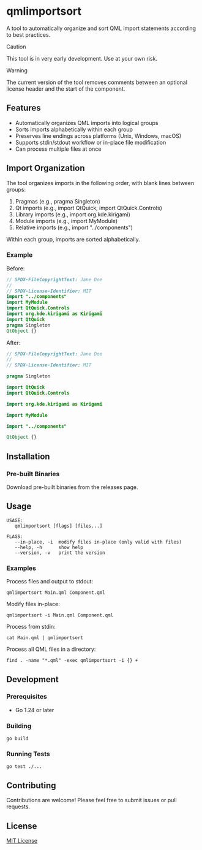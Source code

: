 <!--
SPDX-FileCopyrightText: Elias Mueller

SPDX-License-Identifier: MIT
-->

# qmlimportsort

A tool to automatically organize and sort QML import statements according to best practices.

> [!CAUTION]
> This tool is in very early development. Use at your own risk.

> [!WARNING]
> The current version of the tool removes comments between an optional license header and the start of the component.

## Features

- Automatically organizes QML imports into logical groups
- Sorts imports alphabetically within each group
- Preserves line endings across platforms (Unix, Windows, macOS)
- Supports stdin/stdout workflow or in-place file modification
- Can process multiple files at once

## Import Organization

The tool organizes imports in the following order, with blank lines between groups:

1. Pragmas (e.g., pragma Singleton)
2. Qt imports (e.g., import QtQuick, import QtQuick.Controls)
3. Library imports (e.g., import org.kde.kirigami)
4. Module imports (e.g., import MyModule)
5. Relative imports (e.g., import "../components")

Within each group, imports are sorted alphabetically.

### Example

Before:

```qml
// SPDX-FileCopyrightText: Jane Doe
//
// SPDX-License-Identifier: MIT
import "../components"
import MyModule
import QtQuick.Controls
import org.kde.kirigami as Kirigami
import QtQuick
pragma Singleton
QtObject {}
```

After:

```qml
// SPDX-FileCopyrightText: Jane Doe
//
// SPDX-License-Identifier: MIT

pragma Singleton

import QtQuick
import QtQuick.Controls

import org.kde.kirigami as Kirigami

import MyModule

import "../components"

QtObject {}
```

## Installation

### Pre-built Binaries

Download pre-built binaries from the releases page.

## Usage

    USAGE:
       qmlimportsort [flags] [files...]

    FLAGS:
       --in-place, -i  modify files in-place (only valid with files)
       --help, -h      show help
       --version, -v   print the version

### Examples

Process files and output to stdout:

    qmlimportsort Main.qml Component.qml

Modify files in-place:

    qmlimportsort -i Main.qml Component.qml

Process from stdin:

    cat Main.qml | qmlimportsort

Process all QML files in a directory:

    find . -name "*.qml" -exec qmlimportsort -i {} +

## Development

### Prerequisites

- Go 1.24 or later

### Building

    go build

### Running Tests

    go test ./...

## Contributing

Contributions are welcome! Please feel free to submit issues or pull requests.

## License

[MIT License](LICENSE)
